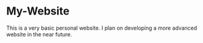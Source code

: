 # My-Website
This is a very basic personal website. I plan on developing a more advanced website in the near future.
